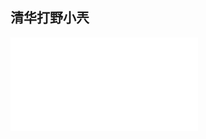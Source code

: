 ## 清华打野小兲

<iframe src="//player.bilibili.com/player.html?aid=24031267&bvid=BV1Pp411d7Xg&cid=40242992&page=1" scrolling="no" border="0" frameborder="no" framespacing="0" allowfullscreen="true"> </iframe>
